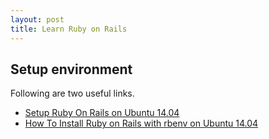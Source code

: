 ```yaml
---
layout: post
title: Learn Ruby on Rails
---
```


## Setup environment
Following are two useful links.
* [Setup Ruby On Rails on Ubuntu 14.04](https://gorails.com/setup/ubuntu/14.04)
* [How To Install Ruby on Rails with rbenv on Ubuntu 14.04](https://www.digitalocean.com/community/tutorials/how-to-install-ruby-on-rails-with-rbenv-on-ubuntu-14-04)
